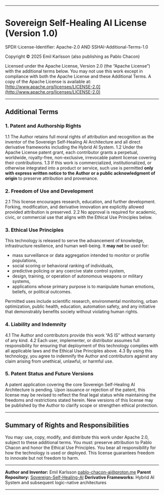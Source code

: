 
---

# Sovereign Self-Healing AI License (Version 1.0)
SPDX-License-Identifier: Apache-2.0 AND SSHAI-Additional-Terms-1.0


Copyright © 2025 Emil Karlsson (also publishing as Pablo Chacon)



Licensed under the Apache License, Version 2.0 (the “Apache License”) with the additional terms below.
You may not use this work except in compliance with both the Apache License and these Additional Terms.
A copy of the Apache License is available at:
[http://www.apache.org/licenses/LICENSE-2.0](http://www.apache.org/licenses/LICENSE-2.0)

---

## Additional Terms

### 1. Patent and Authorship Rights

1.1  The Author retains full moral rights of attribution and recognition as the inventor of the Sovereign Self-Healing AI Architecture and all direct derivative frameworks including the Hybrid AI System.
1.2  Under the Apache License patent grant, each contributor grants a perpetual, worldwide, royalty-free, non-exclusive, irrevocable patent license covering their contributions.
1.3  If this work is commercialized, institutionalized, or otherwise integrated into a product or service, such use is permitted **only with express written notice to the Author or a public acknowledgment of origin** to preserve attribution and provenance.

### 2. Freedom of Use and Development

2.1  This license encourages research, education, and further development. Forking, modification, and derivative innovation are explicitly allowed provided attribution is preserved.
2.2  No approval is required for academic, civic, or commercial use that aligns with the Ethical Use Principles below.

### 3. Ethical Use Principles

This technology is released to serve the advancement of knowledge, infrastructure resilience, and human well-being.
It **may not** be used for:

* mass surveillance or data aggregation intended to monitor or profile populations,
* social scoring or behavioral ranking of individuals,
* predictive policing or any coercive state control system,
* design, training, or operation of autonomous weapons or military systems,
* applications whose primary purpose is to manipulate human emotions, beliefs, or political outcomes.

Permitted uses include scientific research, environmental monitoring, urban optimization, public health, education, automation safety, and any initiative that demonstrably benefits society without violating human rights.

### 4. Liability and Indemnity

4.1  The Author and contributors provide this work “AS IS” without warranty of any kind.
4.2  Each user, implementer, or distributor assumes full responsibility for ensuring that deployment of this technology complies with all applicable laws and the Ethical Use Principles above.
4.3  By using this technology, you agree to indemnify the Author and contributors against any claim arising from unethical, unlawful, or harmful use.

### 5. Patent Status and Future Versions

A patent application covering the core Sovereign Self-Healing AI Architecture is pending.
Upon issuance or rejection of the patent, this license may be revised to reflect the final legal status while maintaining the freedoms and restrictions stated herein.
New versions of this license may be published by the Author to clarify scope or strengthen ethical protection.

---

## Summary of Rights and Responsibilities

You may: use, copy, modify, and distribute this work under Apache 2.0, subject to these additional terms.
You must: preserve attribution to Pablo Chacon and honor the Ethical Use Principles.
You bear all responsibility for how the technology is used or deployed.
This license guarantees freedom to innovate but not freedom to harm.

---

**Author and Inventor:** Emil Karlsson [pablo-chacon-ai@proton.me](mailto:pablo-chacon-ai@proton.me)
**Parent Repository:** [Sovereign-Self-Healing-AI](https://github.com/pablo-chacon/Sovereign-Self-Healing-AI)
**Derivative Frameworks:** Hybrid AI System and subsequent logic-native architectures

---
